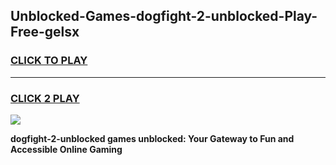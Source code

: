 
## Unblocked-Games-dogfight-2-unblocked-Play-Free-gelsx
<h3>
<a href="https://premium76.site?title=dogfight-2-unblocked&ref=18A1">CLICK TO PLAY</a></h3>
<hr>

<h3>
<a href="https://premium76.site?title=dogfight-2-unblocked&ref=18A1">CLICK 2 PLAY</a>
  
</h3>

<a href="https://premium76.site?title=dogfight-2-unblocked&ref=18A1"><img src="https://clearcache.store/games.png"></a>


**dogfight-2-unblocked games unblocked: Your Gateway to Fun and Accessible Online Gaming**
